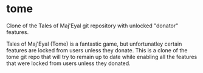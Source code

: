 tome
====

Clone of the Tales of Maj'Eyal git repository with unlocked "donator" features. 


Tales of Maj'Eyal (Tome) is a fantastic game, but unfortunatley certain 
features are locked from users unless they donate. This is a clone of the tome 
git repo that will try to remain up to date while enabling all the features 
that were locked from users unless they donated. 
